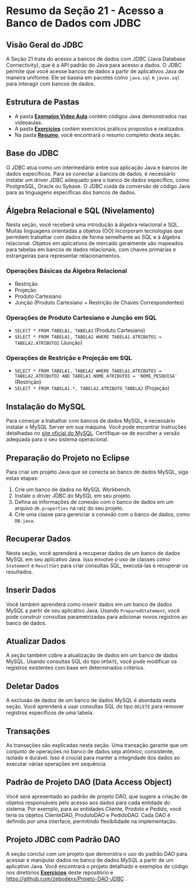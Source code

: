 # Resumo da Seção 21 - Acesso a Banco de Dados com JDBC

## Visão Geral do JDBC
A Seção 21 trata do acesso a bancos de dados com JDBC (Java Database Connectivity), que é a API padrão do Java para acesso a dados. O JDBC permite que você acesse bancos de dados a partir de aplicativos Java de maneira uniforme. Ele se baseia em pacotes como `java.sql` e `javax.sql` para interagir com bancos de dados.

## Estrutura de Pastas

- A pasta **[Exemplos Video Aula](../SECAO%2021/PROJETOS/EXEMPLOS%20VIDEO%20AULA/)** contém códigos Java demonstrados nas videoaulas.
- A pasta **[Exercicios](../SECAO%2021/PROJETOS/EXERCICIOS/)** contém exercícios práticos propostos e realizados.
- Na pasta **[Resumo](../SECAO%2021/RESUMO/)**, você encontrará o resumo completo desta seção.

## Base do JDBC
O JDBC atua como um intermediário entre sua aplicação Java e bancos de dados específicos. Para se conectar a bancos de dados, é necessário instalar um driver JDBC adequado para o banco de dados específico, como PostgreSQL, Oracle ou Sybase. O JDBC cuida da conversão de código Java para as linguagens específicas dos bancos de dados.

## Álgebra Relacional e SQL (Nivelamento)
Nesta seção, você receberá uma introdução à álgebra relacional e SQL. Muitas linguagens orientadas a objetos (OO) incorporam tecnologias que permitem trabalhar com dados de forma semelhante ao SQL e à álgebra relacional. Objetos em aplicativos de mercado geralmente são mapeados para tabelas em bancos de dados relacionais, com chaves primárias e estrangeiras para representar relacionamentos.

### Operações Básicas da Álgebra Relacional
- Restrição
- Projeção
- Produto Cartesiano
- Junção (Produto Cartesiano + Restrição de Chaves Correspondentes)

### Operações de Produto Cartesiano e Junção em SQL
- `SELECT * FROM TABELA1, TABELA2` (Produto Cartesiano)
- `SELECT * FROM TABELA1, TABELA2 WHERE TABELA1.ATRIBUTO1 = TABELA2.ATRIBUTO2` (Junção)

### Operações de Restrição e Projeção em SQL
- `SELECT * FROM TABELA1, TABELA2 WHERE TABELA1.ATRIBUTO1 = TABELA2.ATRIBUTO2 AND TABELA1.NOME_ATRIBUTO1 = 'NOME_PESQUISA'` (Restrição)
- `SELECT * FROM TABELA1.*, TABELA2.ATRIBUTO_TABELA2` (Projeção)

## Instalação do MySQL
Para começar a trabalhar com bancos de dados MySQL, é necessário instalar o MySQL Server em sua máquina. Você pode encontrar instruções detalhadas no [site oficial do MySQL](https://dev.mysql.com/downloads/). Certifique-se de escolher a versão adequada para o seu sistema operacional.

## Preparação do Projeto no Eclipse
Para criar um projeto Java que se conecta ao banco de dados MySQL, siga estas etapas:

1. Crie um banco de dados no MySQL Workbench.
2. Instale o driver JDBC do MySQL em seu projeto.
3. Defina as informações de conexão com o banco de dados em um arquivo `db.properties` na raiz do seu projeto.
4. Crie uma classe para gerenciar a conexão com o banco de dados, como `DB.java`.

## Recuperar Dados
Nesta seção, você aprenderá a recuperar dados de um banco de dados MySQL em seu aplicativo Java. Isso envolve o uso de classes como `Statement` e `ResultSet` para criar consultas SQL, executá-las e recuperar os resultados.

## Inserir Dados
Você também aprenderá como inserir dados em um banco de dados MySQL a partir de seu aplicativo Java. Usando `PreparedStatement`, você pode construir consultas parametrizadas para adicionar novos registros ao banco de dados.

## Atualizar Dados
A seção também cobre a atualização de dados em um banco de dados MySQL. Usando consultas SQL do tipo `UPDATE`, você pode modificar os registros existentes com base em determinados critérios.

## Deletar Dados
A exclusão de dados de um banco de dados MySQL é abordada nesta seção. Você aprenderá a usar consultas SQL do tipo `DELETE` para remover registros específicos de uma tabela.

## Transações
As transações são explicadas nesta seção. Uma transação garante que um conjunto de operações no banco de dados seja atômico, consistente, isolado e durável. Isso é crucial para manter a integridade dos dados ao executar várias operações em sequência.

## Padrão de Projeto DAO (Data Access Object)
Você será apresentado ao padrão de projeto DAO, que sugere a criação de objetos responsáveis pelo acesso aos dados para cada entidade do sistema. Por exemplo, para as entidades Cliente, Produto e Pedido, você teria os objetos ClienteDAO, ProdutoDAO e PedidoDAO. Cada DAO é definido por uma interface, permitindo flexibilidade na implementação.

## Projeto JDBC com Padrão DAO
A seção conclui com um projeto que demonstra o uso do padrão DAO para acessar e manipular dados no banco de dados MySQL a partir de um aplicativo Java. Você encontrará o projeto detalhado e exemplos de código nos diretórios **[Exercicios](../SECAO%2021/PROJETOS/EXERCICIOS/)** deste repositório e https://github.com/zebodexx/Projeto-DAO-JDBC .